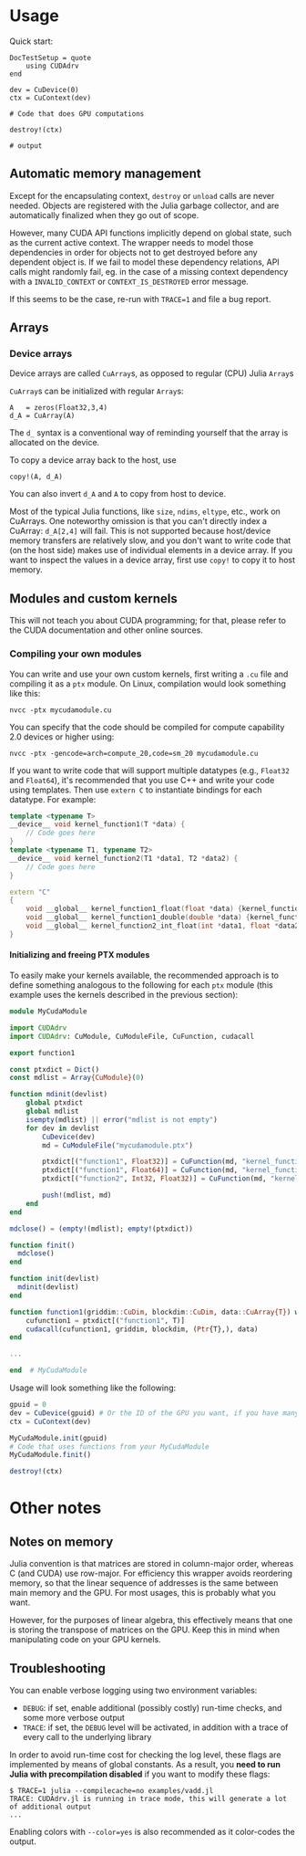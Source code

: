 # Usage

Quick start:

```@meta
DocTestSetup = quote
    using CUDAdrv
end
```

```jldoctest
dev = CuDevice(0)
ctx = CuContext(dev)

# Code that does GPU computations

destroy!(ctx)

# output

```


## Automatic memory management

Except for the encapsulating context, `destroy` or `unload` calls are never needed. Objects
are registered with the Julia garbage collector, and are automatically finalized when they
go out of scope.

However, many CUDA API functions implicitly depend on global state, such as the current
active context. The wrapper needs to model those dependencies in order for objects not to
get destroyed before any dependent object is. If we fail to model these dependency
relations, API calls might randomly fail, eg. in the case of a missing context dependency
with a `INVALID_CONTEXT` or `CONTEXT_IS_DESTROYED` error message.

If this seems to be the case, re-run with `TRACE=1` and file a bug report.

## Arrays

### Device arrays

Device arrays are called `CuArray`s, as opposed to regular (CPU) Julia `Array`s

`CuArray`s can be initialized with regular `Array`s:

```jldoctest
A   = zeros(Float32,3,4)
d_A = CuArray(A)
```
The `d_` syntax is a conventional way of reminding yourself that the array is
allocated on the device.

To copy a device array back to the host, use
```jldoctest
copy!(A, d_A)
```

You can also invert `d_A` and `A` to copy from host to device.

Most of the typical Julia functions, like `size`, `ndims`, `eltype`, etc.,  work
on CuArrays. One noteworthy omission is that you can't directly index a
CuArray: `d_A[2,4]` will fail. This is not supported because host/device memory transfers
are relatively slow, and you don't want to write code that (on the host side) makes use of
individual elements in a device array. If you want to inspect the values in a device array,
first use `copy!` to copy it to host memory.

## Modules and custom kernels

This will not teach you about CUDA programming; for that, please refer to the CUDA
documentation and other online sources.

### Compiling your own modules

You can write and use your own custom kernels, first writing a `.cu` file and compiling it
as a `ptx` module. On Linux, compilation would look something like this:

```
nvcc -ptx mycudamodule.cu
```

You can specify that the code should be compiled for compute capability 2.0 devices or
higher using:

```
nvcc -ptx -gencode=arch=compute_20,code=sm_20 mycudamodule.cu
```

If you want to write code that will support multiple datatypes (e.g., `Float32` and
`Float64`), it's recommended that you use C++ and write your code using templates. Then use
`extern C` to instantiate bindings for each datatype. For example:

```cpp
template <typename T>
__device__ void kernel_function1(T *data) {
    // Code goes here
}
template <typename T1, typename T2>
__device__ void kernel_function2(T1 *data1, T2 *data2) {
    // Code goes here
}

extern "C"
{
    void __global__ kernel_function1_float(float *data) {kernel_function1(data);}
    void __global__ kernel_function1_double(double *data) {kernel_function1(data);}
    void __global__ kernel_function2_int_float(int *data1, float *data2) {kernel_function2(data1,data2);}
}
```

#### Initializing and freeing PTX modules

To easily make your kernels available, the recommended approach is to define something
analogous to the following for each `ptx` module (this example uses the kernels described in
the previous section):

```julia
module MyCudaModule

import CUDAdrv
import CUDAdrv: CuModule, CuModuleFile, CuFunction, cudacall

export function1

const ptxdict = Dict()
const mdlist = Array{CuModule}(0)

function mdinit(devlist)
    global ptxdict
    global mdlist
    isempty(mdlist) || error("mdlist is not empty")
    for dev in devlist
        CuDevice(dev)
        md = CuModuleFile("mycudamodule.ptx")

        ptxdict[("function1", Float32)] = CuFunction(md, "kernel_function1_float")
        ptxdict[("function1", Float64)] = CuFunction(md, "kernel_function1_double")
        ptxdict[("function2", Int32, Float32)] = CuFunction(md, "kernel_function2_int_float")

        push!(mdlist, md)
    end
end

mdclose() = (empty!(mdlist); empty!(ptxdict))

function finit()
  mdclose()
end

function init(devlist)
  mdinit(devlist)
end

function function1(griddim::CuDim, blockdim::CuDim, data::CuArray{T}) where T
    cufunction1 = ptxdict[("function1", T)]
    cudacall(cufunction1, griddim, blockdim, (Ptr{T},), data)
end

...

end  # MyCudaModule
```

Usage will look something like the following:

```julia
gpuid = 0
dev = CuDevice(gpuid) # Or the ID of the GPU you want, if you have many of them
ctx = CuContext(dev)

MyCudaModule.init(gpuid)
# Code that uses functions from your MyCudaModule
MyCudaModule.finit()

destroy!(ctx)
```

# Other notes

## Notes on memory

Julia convention is that matrices are stored in column-major order, whereas C (and CUDA) use
row-major. For efficiency this wrapper avoids reordering memory, so that the linear sequence
of addresses is the same between main memory and the GPU. For most usages, this is probably
what you want.

However, for the purposes of linear algebra, this effectively means that one is storing the
transpose of matrices on the GPU. Keep this in mind when manipulating code on your GPU
kernels.



## Troubleshooting

You can enable verbose logging using two environment variables:

* `DEBUG`: if set, enable additional (possibly costly) run-time checks, and some more
  verbose output
* `TRACE`: if set, the `DEBUG` level will be activated, in addition with a trace of every
  call to the underlying library

In order to avoid run-time cost for checking the log level, these flags are implemented by
means of global constants. As a result, you **need to run Julia with precompilation
disabled** if you want to modify these flags:

```
$ TRACE=1 julia --compilecache=no examples/vadd.jl
TRACE: CUDAdrv.jl is running in trace mode, this will generate a lot of additional output
...
```

Enabling colors with `--color=yes` is also recommended as it color-codes the output.
